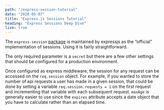 ```yaml
---
path: "/express-session-tutorial"
date: "2020-05-07"
title: "Express.js Sessions Tutorial"
heading: "Express Sessions Deep Dive"
live: true
---
```


The `express-session` [package](https://github.com/expressjs/session) is maintained by expressjs as the “official” implementation of sessions. Using it is fairly straightforward.

The only required parameter is a `secret` but there are a few other settings that should be configured for a production environment.

Once configured as express middleware, the session for any request can be accessed on the `req.session` object. For example, if you wanted to store the number of api requests a user has made in a given session, that could be done by setting a variable `req.session.requests = 1` on the first request and incrementing that variable with each subsequent request. `maxAge` is generally easier to use since the `expires` attribute accepts a date object that you have to calculate rather than an elapsed time.